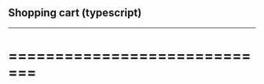 ## Shopping cart (typescript)
------------------------------
=============================
========================
